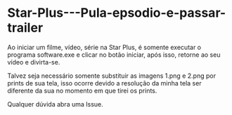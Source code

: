# Star-Plus---Pula-epsodio-e-passar-trailer

Ao iniciar um filme, vídeo, série na Star Plus, é somente executar o programa software.exe e clicar no botão iniciar, após isso, retorne ao seu vídeo e divirta-se.


Talvez seja necessário somente substituir as imagens 1.png e 2.png por prints de sua tela, isso ocorre devido a resolução da minha tela ser diferente da sua no momento em que tirei os prints.

Qualquer dúvida abra uma Issue.
